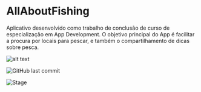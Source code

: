 # AllAboutFishing

Aplicativo desenvolvido como trabalho de conclusão de curso de especialização em App Development.
O objetivo principal do App é facilitar a procura por locais para pescar, e também o compartilhamento de dicas sobre pesca.

![alt text](https://i.imgur.com/zAhSpPo.png)

![GitHub last commit](https://img.shields.io/github/last-commit/heverton100/AllAboutFishing)

![Stage](https://img.shields.io/badge/stage-project%20in%20stand%20by-blue)


